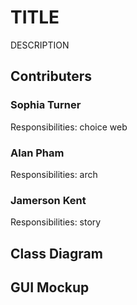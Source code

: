 # TITLE
DESCRIPTION

## Contributers

### Sophia Turner
Responsibilities: choice web

### Alan Pham
Responsibilities: arch

### Jamerson Kent
Responsibilities: story

## Class Diagram

## GUI Mockup
